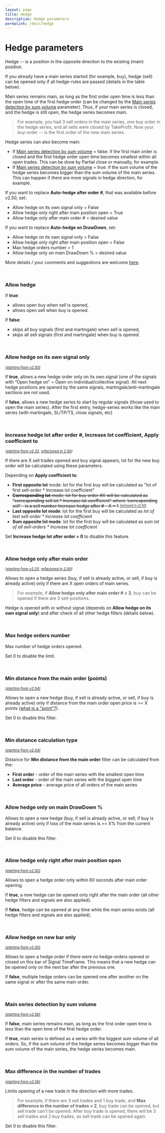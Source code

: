 ```yaml
---
layout: page
title: Hedge
description: Hedge parameters
permalink: /docs/hedge
---
```


# Hedge parameters

Hedge -- is a position in the opposite direction to the existing (main) position.

If you already have a main series started (for example, buy), hedge (sell) can be opened only if all hedge-rules are passed (details in the table below).

Main series remains main, as long as the first order open time is less than the open time of the first hedge order (can be changed by the [Main series detection by sum volume](#main-series-detection-by-sum-volume) parameter).
Thus, if your main series is closed, and the hedge is still open, the hedge series becomes main.

> For example, you had 3 sell orders in the main series, one buy order in the hedge series, and all sells were closed by TakeProfit. Now your buy-order -- is the first order of the new main series.

Hedge series can also become main:

* If [Main series detection by sum volume](#main-series-detection-by-sum-volume) = false: if the first main order is closed and the first hedge order open time becomes smallest within all open trades. This can be done by Partial close or manually, for example.
* If [Main series detection by sum volume](#main-series-detection-by-sum-volume) = true: if the sum volume of the hedge series becomes bigger than the sum volume of the main series. This can happen if there are more signals in hedge direction, for example.

If you want to replace **Auto-hedge after order #**, that was available before v2.50, set:
* Allow hedge on its own signal only = False
* Allow hedge only right after main position open = True
* Allow hedge only after main order # = desired value

If you want to replace **Auto-hedge on DrawDown**, set:
* Allow hedge on its own signal only = False
* Allow hedge only right after main position open = False
* Max hedge orders number = 1
* Allow hedge only on main DrawDown % = desired value

More details / your comments and suggestions are welcome [here](https://t.me/CommunityPowerNews/60).

<br />

### Allow hedge

If **true**:
* allows open buy when sell is opened,
* allows open sell when buy is opened.

If **false**:
* skips all buy signals (first and martingale) when sell is opened,
* skips all sell signals (first and martingale) when buy is opened.

<br />

### Allow hedge on its own signal only
<sup>[*(starting from v2.50)*](/docs/versions-history#20221014-20230107-250)</sup>

If **true**, allows a new hedge order only on its own signal (one of the signals with “Open hedge on” = Open on individual/collective signal).
All next hedge positions are opened by the same signals, martingale/anti-martingale sections are not used.

If **false**, allows a new hedge series to start by regular signals (those used to open the main series).
After the first entry, hedge-series works like the main series (with martingale, SL/TP/TS, close signals, etc)

<br />

### Increase hedge lot after order #, Increase lot coefficient, Apply coefficient to
<sup>*([starting from v2.32](/docs/versions-history#20210605-232), [refactored in 2.50](/docs/versions-history#20221014-20230107-250))*</sup>

If there are X sell trades opened and buy signal appears, lot for the new buy order will be calculated using these parameters.

Depending on **Apply coefficient to**:
* **First opposite lot** mode: lot for the first buy will be calculated as "lot of first sell-order * Increase lot coefficient"
* ~~**Corresponding lot** mode: lot for buy order #X will be calculated as "corresponding sell lot * Increase lot coefficient" where ‘corresponding sell’ - is a sell number Increase hedge after # - X + 1~~ <sup><sub>[*(removed in v2.50)*](/docs/versions-history#20221014-20230107-250)</sub></sup>
* **Last opposite lot mode**: lot for the first buy will be calculated as *lot of last sell-order * Increase lot coefficient*
* **Sum opposite lot mode**: lot for the first buy will be calculated as *sum lot of all sell-orders * Increase lot coefficient*

Set **Increase hedge lot after order = 0** to disable this feature.

<br />

### Allow hedge only after main order #
<sup>*([starting from v2.25](/docs/versions-history#20210115-225), [refactored in 2.50](/docs/versions-history#20221014-20230107-250))*</sup>

Allows to open a hedge series (buy, if sell is already active, or sell, if buy is already active) only if there are X open orders of main series.

> For example, if **Allow hedge only after main order # = 3**, buy can be opened if there are 3 sell-positions.

Hedge is opened with or without signal (depends on **Allow hedge on its own signal only**) and after check of all other hedge filters (details below).

<br />

### Max hedge orders number

Max number of hedge orders opened.

Set 0 to disable the limit.

<br />

### Min distance from the main order (points)
<sup>[*(starting from v2.54)*](/docs/versions-history#20230427-0706-254)</sup>

Allows to open a new hedge (buy, if sell is already active, or sell, if buy is already active) only if distance from the main order open price is >= X points ([what is a "point"?](/docs/FAQ/what-is-a-point)).

Set 0 to disable this filter.

<br />

### Min distance calculation type
<sup>[*(starting from v2.54)*](/docs/versions-history#20230427-0706-254)</sup>

Distance for **Min distance from the main order** filter can be calculated from the:
 - **First order** - order of the main series with the smallest open time
 - **Last order** - order of the main series with the biggest open time
 - **Average price** - average price of all orders of the main series

<br />

### Allow hedge only on main DrawDown %

Allows to open a new hedge (buy, if sell is already active, or sell, if buy is already active) only if loss of the main series is >= X% from the current balance.

Set 0 to disable this filter.

<br />

### Allow hedge only right after main position open
<sup>[*(starting from v2.50)*](/docs/versions-history#20221014-20230107-250)</sup>

Allows to open a hedge order only within 60 seconds after main order opening.

If **true**, a new hedge can be opened only right after the main order (all other hedge filters and signals are also applied).

If **false**, hedge can be opened at any time while the main series exists (all hedge filters and signals are also applied).

<br />

### Allow hedge on new bar only
<sup>[*(starting from v2.50)*](/docs/versions-history#20221014-20230107-250)</sup>

Allows to open a hedge order if there were no hedge-orders opened or closed on this bar of Signal TimeFrame. This means that a new hedge can be opened only on the next bar after the previous one.

If **false**, multiple hedge orders can be opened one after another on the same signal or after the same main order.

<br />

### Main series detection by sum volume
<sup>[*(starting from v2.56)*](/docs/versions-history#20230818-1025-256)</sup>

If **false**, main series remains main, as long as the first order open time is less than the open time of the first hedge order.

If **true**, main series is defined as a series with the biggest sum volume of all orders. So, if the sum volume of the hedge series becomes bigger than the sum volume of the main series, the hedge series becomes main.

<br />

### Max difference in the number of trades
<sup>[*(starting from v2.56)*](/docs/versions-history#20230818-1025-256)</sup>

Limits opening of a new trade in the direction with more trades.

> For example, if there are 3 sell trades and 1 buy trade, and **Max difference in the number of trades = 2**,
> buy trade can be opened, but sell trade can't be opened. After buy trade is opened, there will be 3 sell trades and 2 buy trades,
> so sell trade can be opened again.

Set 0 to disable this filter.
